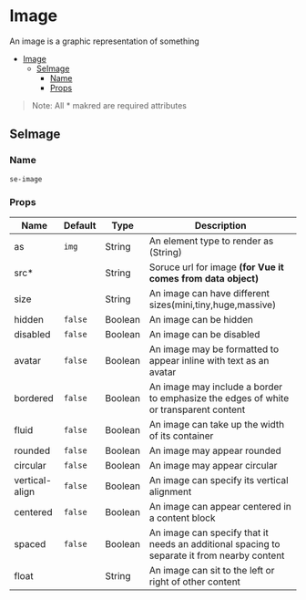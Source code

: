 # Image

An image is a graphic representation of something

- [Image](#image)
    - [SeImage](#seimage)
        - [Name](#name)
        - [Props](#props)

> Note: All * makred are required attributes

## SeImage
### Name 
`se-image`
### Props
| Name           | Default | Type    | Description                                                                                 |
| -------------- | ------- | ------- | ------------------------------------------------------------------------------------------- |
| as             | `img`   | String  | An element type to render as (String)                                                       |
| src*           |         | String  | Soruce url for image **(for Vue it comes from data object)**                                |
| size           |         | String  | An image can have different sizes(mini,tiny,huge,massive)                                   |
| hidden         | `false` | Boolean | An image can be hidden                                                                      |
| disabled       | `false` | Boolean | An image can be disabled                                                                    |
| avatar         | `false` | Boolean | An image may be formatted to appear inline with text as an avatar                           |
| bordered       | `false` | Boolean | An image may include a border to emphasize the edges of white or transparent content        |
| fluid          | `false` | Boolean | An image can take up the width of its container                                             |
| rounded        | `false` | Boolean | An image may appear rounded                                                                 |
| circular       | `false` | Boolean | An image may appear circular                                                                |
| vertical-align | `false` | Boolean | An image can specify its vertical alignment                                                 |
| centered       | `false` | Boolean | An image can appear centered in a content block                                             |
| spaced         | `false` | Boolean | An image can specify that it needs an additional spacing to separate it from nearby content |
| float          |         | String  | An image can sit to the left or right of other content                                      |
